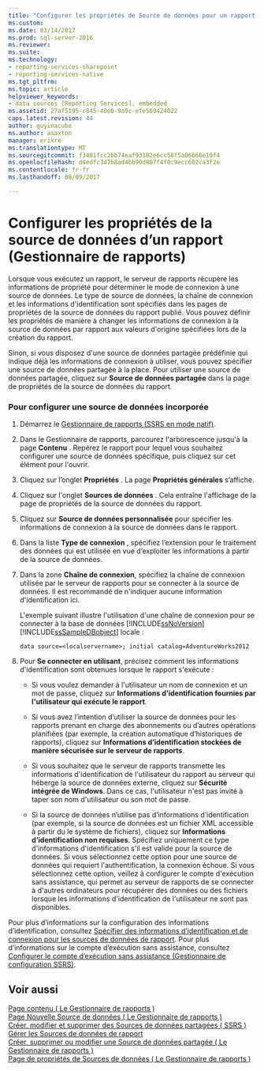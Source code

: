```yaml
---
title: "Configurer les propriétés de Source de données pour un rapport (Gestionnaire de rapports) | Documents Microsoft"
ms.custom: 
ms.date: 03/14/2017
ms.prod: sql-server-2016
ms.reviewer: 
ms.suite: 
ms.technology:
- reporting-services-sharepoint
- reporting-services-native
ms.tgt_pltfrm: 
ms.topic: article
helpviewer_keywords:
- data sources [Reporting Services], embedded
ms.assetid: 27af5195-c845-40e0-9a9c-efe569424022
caps.latest.revision: 44
author: guyinacube
ms.author: asaxton
manager: erikre
ms.translationtype: MT
ms.sourcegitcommit: f3481fcc2bb74eaf93182e6cc58f5a06666e10f4
ms.openlocfilehash: d4edfc347b8ad4bb90d807f4f0c9ecc602ca3f2e
ms.contentlocale: fr-fr
ms.lasthandoff: 08/09/2017

---
```

# <a name="configure-data-source-properties-for-a-report--report-manager"></a>Configurer les propriétés de la source de données d’un rapport (Gestionnaire de rapports)
  Lorsque vous exécutez un rapport, le serveur de rapports récupère les informations de propriété pour déterminer le mode de connexion à une source de données. Le type de source de données, la chaîne de connexion et les informations d'identification sont spécifiés dans les pages de propriétés de la source de données du rapport publié. Vous pouvez définir les propriétés de manière à changer les informations de connexion à la source de données par rapport aux valeurs d'origine spécifiées lors de la création du rapport.  
  
 Sinon, si vous disposez d'une source de données partagée prédéfinie qui indique déjà les informations de connexion à utiliser, vous pouvez spécifier une source de données partagée à la place. Pour utiliser une source de données partagée, cliquez sur **Source de données partagée** dans la page de propriétés de la source de données du rapport.  
  
### <a name="to-configure-an-embedded-data-source"></a>Pour configurer une source de données incorporée  
  
1.  Démarrez le [Gestionnaire de rapports &#40;SSRS en mode natif&#41;](http://msdn.microsoft.com/library/80949f9d-58f5-48e3-9342-9e9bf4e57896).  
  
2.  Dans le Gestionnaire de rapports, parcourez l'arborescence jusqu'à la page **Contenu** . Repérez le rapport pour lequel vous souhaitez configurer une source de données spécifique, puis cliquez sur cet élément pour l'ouvrir.  
  
3.  Cliquez sur l’onglet **Propriétés** . La page **Propriétés générales** s’affiche.  
  
4.  Cliquez sur l'onglet **Sources de données** . Cela entraîne l'affichage de la page de propriétés de la source de données du rapport.  
  
5.  Cliquez sur **Source de données personnalisée** pour spécifier les informations de connexion à la source de données dans le rapport.  
  
6.  Dans la liste **Type de connexion** , spécifiez l’extension pour le traitement des données qui est utilisée en vue d’exploiter les informations à partir de la source de données.  
  
7.  Dans la zone **Chaîne de connexion**, spécifiez la chaîne de connexion utilisée par le serveur de rapports pour se connecter à la source de données. Il est recommandé de n'indiquer aucune information d'identification ici.  
  
     L'exemple suivant illustre l'utilisation d'une chaîne de connexion pour se connecter à la base de données [!INCLUDE[ssNoVersion](../../includes/ssnoversion-md.md)] [!INCLUDE[ssSampleDBobject](../../includes/sssampledbobject-md.md)] locale :  
  
    ```  
    data source=<localservername>; initial catalog=AdventureWorks2012  
    ```  
  
8.  Pour **Se connecter en utilisant**, précisez comment les informations d'identification sont obtenues lorsque le rapport s'exécute :  
  
    -   Si vous voulez demander à l'utilisateur un nom de connexion et un mot de passe, cliquez sur **Informations d'identification fournies par l'utilisateur qui exécute le rapport**.  
  
    -   Si vous avez l’intention d’utiliser la source de données pour les rapports prenant en charge des abonnements ou d’autres opérations planifiées (par exemple, la création automatique d’historiques de rapports), cliquez sur **Informations d’identification stockées de manière sécurisée sur le serveur de rapports**.  
  
    -   Si vous souhaitez que le serveur de rapports transmette les informations d'identification de l'utilisateur du rapport au serveur qui héberge la source de données externe, cliquez sur **Sécurité intégrée de Windows**. Dans ce cas, l'utilisateur n'est pas invité à taper son nom d'utilisateur ou son mot de passe.  
  
    -   Si la source de données n’utilise pas d’informations d’identification (par exemple, si la source de données est un fichier XML accessible à partir du le système de fichiers), cliquez sur **Informations d’identification non requises**. Spécifiez uniquement ce type d'informations d'identification s'il est valide pour la source de données. Si vous sélectionnez cette option pour une source de données qui requiert l'authentification, la connexion échoue. Si vous sélectionnez cette option, veillez à configurer le compte d'exécution sans assistance, qui permet au serveur de rapports de se connecter à d'autres ordinateurs pour récupérer des données ou des fichiers lorsque les informations d'identification de l'utilisateur ne sont pas disponibles.  
  
 Pour plus d’informations sur la configuration des informations d’identification, consultez [Spécifier des informations d’identification et de connexion pour les sources de données de rapport](../../reporting-services/report-data/specify-credential-and-connection-information-for-report-data-sources.md). Pour plus d’informations sur le compte d’exécution sans assistance, consultez [Configurer le compte d’exécution sans assistance &#40;Gestionnaire de configuration SSRS&#41;](../../reporting-services/install-windows/configure-the-unattended-execution-account-ssrs-configuration-manager.md).  
  
## <a name="see-also"></a>Voir aussi  
 [Page contenu &#40; Le Gestionnaire de rapports &#41;](http://msdn.microsoft.com/library/6b16869b-158a-4934-9c85-bee934b35378)   
 [Page Nouvelle Source de données &#40; Le Gestionnaire de rapports &#41;](http://msdn.microsoft.com/library/35563d4c-a3d5-4f95-bf46-605da9dfcbb8)   
 [Créer, modifier et supprimer des Sources de données partagées &#40; SSRS &#41;](../../reporting-services/report-data/create-modify-and-delete-shared-data-sources-ssrs.md)   
 [Gérer les Sources de données de rapport](../../reporting-services/report-data/manage-report-data-sources.md)   
 [Créer, supprimer ou modifier une Source de données partagée &#40; Le Gestionnaire de rapports &#41;](http://msdn.microsoft.com/library/cd7bace3-f8ec-4ee3-8a9f-2f217cdca9f2)   
 [Page de propriétés de Sources de données &#40; Le Gestionnaire de rapports &#41;](http://msdn.microsoft.com/library/f37edda0-19e6-489e-b544-8751fa6b6cfb)  
  
  
